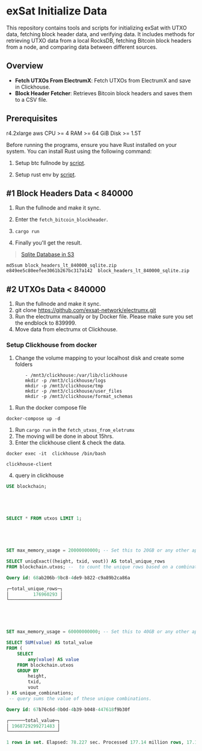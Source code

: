 # exSat Initialize Data

This repository contains tools and scripts for initializing exSat with UTXO data, fetching block header data, and verifying data. It includes methods for retrieving UTXO data from a local RocksDB, fetching Bitcoin block headers from a node, and comparing data between different sources.

## Overview

- **Fetch UTXOs From ElectrumX**: Fetch UTXOs from ElectrumX and save in Clickhouse.
- **Block Header Fetcher**: Retrieves Bitcoin block headers and saves them to a CSV file.

## Prerequisites
r4.2xlarge aws
CPU >= 4
RAM >= 64 GiB
Disk >= 1.5T

Before running the programs, ensure you have Rust installed on your system. You can install Rust using the following command:

1. Setup btc fullnode by [script](./setup-bitcoin-fullnode.sh).


2. Setup rust env by [script](./setup-rust.sh).

## #1 Block Headers Data < 840000

1. Run the fullnode and make it sync.
2. Enter the `fetch_bitcoin_blockheader`.
3. `cargo run`

4. Finally you'll get the result.

> [Sqlite Database in S3](https://s3.amazonaws.com/exsat.initialize.data/block_headers_lt_840000_sqlite.zip)

```shell
md5sum block_headers_lt_840000_sqlite.zip
e849ee5c80eefee3061b267bc317a142  block_headers_lt_840000_sqlite.zip
```

## #2 UTXOs Data < 840000

1. Run the fullnode and make it sync.
2. git clone https://github.com/exsat-network/electrumx.git
3. Run the electrumx manually or by Docker file. Please make sure you set the endblock to 839999.
4. Move data from electrumx ot Clickhouse.

### Setup Clickhouse from docker

1. Change the volume mapping to your localhost disk and create some folders
```shell
       - /mnt3/clickhouse:/var/lib/clickhouse
       mkdir -p /mnt3/clickhouse/logs
       mkdir -p /mnt3/clickhouse/tmp
       mkdir -p /mnt3/clickhouse/user_files
       mkdir -p /mnt3/clickhouse/format_schemas
```
1. Run the docker compose file
```shell
docker-compose up -d
```

1. Run `cargo run` in the `fetch_utxos_from_eletrumx`
2. The moving will be done in about 15hrs.
3. Enter the clickhouse client & check the data.
```shell
docker exec -it  clickhouse /bin/bash

clickhouse-client
```

4. query in clickhouse
```sql
USE blockchain;





SELECT * FROM utxos LIMIT 1;





SET max_memory_usage = 20000000000; -- Set this to 20GB or any other appropriate value

SELECT uniqExact((height, txid, vout)) AS total_unique_rows
FROM blockchain.utxos; --  to count the unique rows based on a combination of height, txid, and vout. 

Query id: 68ab206b-9bc8-4de9-b822-c9a89b2ca86a

┌─total_unique_rows─┐
│         176960293 │
└───────────────────┘





SET max_memory_usage = 60000000000; -- Set this to 40GB or any other appropriate value

SELECT SUM(value) AS total_value
FROM (
    SELECT
        any(value) AS value
    FROM blockchain.utxos
    GROUP BY
        height,
        txid,
        vout
) AS unique_combinations;
 -- query sums the value of these unique combinations.

Query id: 67b76c6d-0b0d-4b39-b048-447618f9b30f

┌──────total_value─┐
│ 1968729299271483 │
└──────────────────┘

1 rows in set. Elapsed: 78.227 sec. Processed 177.14 million rows, 17.18 GB (2.26 million rows/s., 219.65 MB/s.)

```